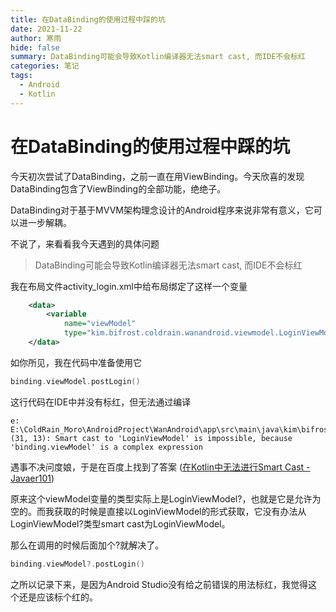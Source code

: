 ```yaml
---
title: 在DataBinding的使用过程中踩的坑
date: 2021-11-22
author: 寒雨
hide: false
summary: DataBinding可能会导致Kotlin编译器无法smart cast, 而IDE不会标红
categories: 笔记
tags:
  - Android
  - Kotlin
---
```


# 在DataBinding的使用过程中踩的坑

今天初次尝试了DataBinding，之前一直在用ViewBinding。今天欣喜的发现DataBinding包含了ViewBinding的全部功能，绝绝子。

DataBinding对于基于MVVM架构理念设计的Android程序来说非常有意义，它可以进一步解耦。

不说了，来看看我今天遇到的具体问题

> DataBinding可能会导致Kotlin编译器无法smart cast, 而IDE不会标红

我在布局文件activity_login.xml中给布局绑定了这样一个变量

~~~xml
    <data>
        <variable
            name="viewModel"
            type="kim.bifrost.coldrain.wanandroid.viewmodel.LoginViewModel" />
    </data>
~~~

如你所见，我在代码中准备使用它

~~~kotlin
binding.viewModel.postLogin()
~~~

这行代码在IDE中并没有标红，但无法通过编译

~~~
e: E:\ColdRain_Moro\AndroidProject\WanAndroid\app\src\main\java\kim\bifrost\coldrain\wanandroid\view\activity\LoginActivity.kt: (31, 13): Smart cast to 'LoginViewModel' is impossible, because 'binding.viewModel' is a complex expression
~~~

遇事不决问度娘，于是在百度上找到了答案 ([在Kotlin中无法进行Smart Cast - Javaer101](https://www.javaer101.com/article/52202734.html))

原来这个viewModel变量的类型实际上是LoginViewModel?，也就是它是允许为空的。而我获取的时候是直接以LoginViewModel的形式获取，它没有办法从LoginViewModel?类型smart cast为LoginViewModel。

那么在调用的时候后面加个?就解决了。

~~~kotlin
binding.viewModel?.postLogin()
~~~

之所以记录下来，是因为Android Studio没有给之前错误的用法标红，我觉得这个还是应该标个红的。


